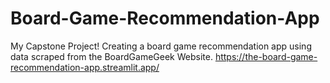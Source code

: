 # Board-Game-Recommendation-App
My Capstone Project! Creating a board game recommendation app using data scraped from the BoardGameGeek Website.
https://the-board-game-recommendation-app.streamlit.app/
